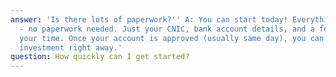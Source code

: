 ```yaml
---
answer: 'Is there lots of paperwork?'' A: You can start today! Everything is online
  - no paperwork needed. Just your CNIC, bank account details, and a few minutes of
  your time. Once your account is approved (usually same day), you can make your first
  investment right away.'
question: How quickly can I get started?
---
```

